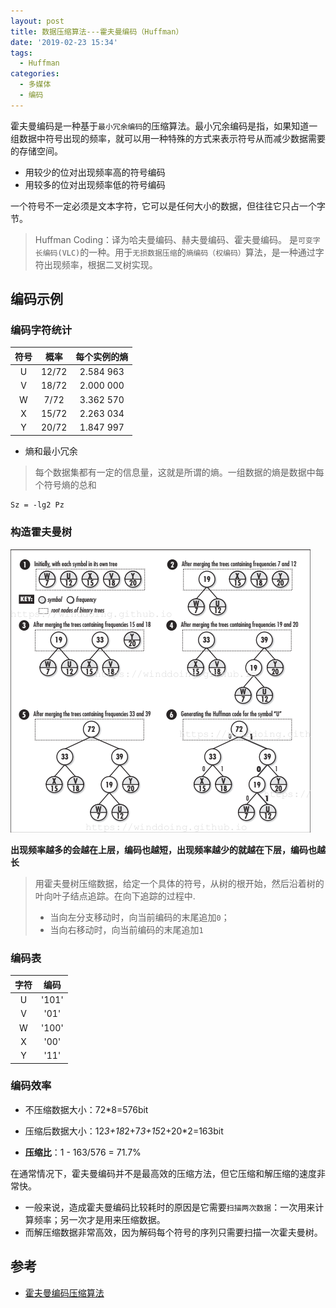 ```yaml
---
layout: post
title: 数据压缩算法---霍夫曼编码（Huffman）
date: '2019-02-23 15:34'
tags:
  - Huffman
categories:
  - 多媒体
  - 编码
---
```


霍夫曼编码是一种基于`最小冗余编码`的压缩算法。最小冗余编码是指，如果知道一组数据中符号出现的频率，就可以用一种特殊的方式来表示符号从而减少数据需要的存储空间。
- 用较少的位对出现频率高的符号编码
- 用较多的位对出现频率低的符号编码

一个符号不一定必须是文本字符，它可以是任何大小的数据，但往往它只占一个字节。

> Huffman Coding：译为哈夫曼编码、赫夫曼编码、霍夫曼编码。 是`可变字长编码(VLC)`的一种。用于`无损数据压缩`的`熵编码（权编码）`算法，是一种通过字符出现频率，根据二叉树实现。

<!--more-->

## 编码示例

### 编码字符统计

| 符号 | 概率  | 每个实例的熵 |
|:----:|:-----:|:------------:|
|  U   | 12/72 |  2.584 963   |
|  V   | 18/72 |  2.000 000   |
|  W   | 7/72  |  3.362 570   |
|  X   | 15/72 |  2.263 034   |
|  Y   | 20/72 |  1.847 997   |

- 熵和最小冗余
> 每个数据集都有一定的信息量，这就是所谓的熵。一组数据的熵是数据中每个符号熵的总和
```
Sz = -lg2 Pz
```

### 构造霍夫曼树

![huffman_tree](/images/2019/02/huffman_tree.png)

**出现频率越多的会越在上层，编码也越短，出现频率越少的就越在下层，编码也越长**

> 用霍夫曼树压缩数据，给定一个具体的符号，从树的根开始，然后沿着树的叶向叶子结点追踪。在向下追踪的过程中.
> - 当向左分支移动时，向当前编码的末尾追加`0`；
> - 当向右移动时，向当前编码的末尾追加`1`

### 编码表

| 字符 | 编码 |
|:----:|:----:|
|  U   | '101'  |
|  V   |  '01'  |
|  W   | '100'  |
|  X   |  '00'  |
|  Y   |  '11'  |

### 编码效率

- 不压缩数据大小：72*8=576bit
- 压缩后数据大小：12*3+18*2+7*3+15*2+20*2=163bit

- **压缩比**：1 - 163/576 = 71.7%


在通常情况下，霍夫曼编码并不是最高效的压缩方法，但它压缩和解压缩的速度非常快。
- 一般来说，造成霍夫曼编码比较耗时的原因是它需要`扫描两次数据`：一次用来计算频率；另一次才是用来压缩数据。
- 而解压缩数据非常高效，因为解码每个符号的序列只需要扫描一次霍夫曼树。


## 参考

* [霍夫曼编码压缩算法](http://blog.jobbole.com/20091/)
